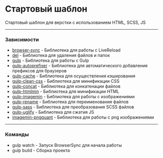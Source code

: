 # Стартовый шаблон
Стартовый шаблон для верстки с использованием HTML, SCSS, JS

---

### Зависимости
* [browser-sync](https://www.browsersync.io/docs/gulp) - Библиотека для работы с LiveReload
* [del](https://www.npmjs.com/package/del) - Библиотека для удаления файлов и папок
* [gulp](https://www.npmjs.com/package/gulp) - Библиотека для работы с Gulp
* [gulp-autoprefixer](https://www.npmjs.com/package/gulp-autoprefixer) - Библиотека для автоматического добавления префиксов для браузеров
* [gulp-cache](https://www.npmjs.com/package/gulp-cache) - Библиотека для осуществления кэширования
* [gulp-clean-css](https://www.npmjs.com/package/gulp-clean-css) - Библиотека для минификации CSS
* [gulp-concat](https://www.npmjs.com/package/gulp-concat) - Библиотека для конкатенации файлов
* [gulp-htmlmin](https://www.npmjs.com/package/gulp-htmlmin) - Библиотека для минификации HTML
* [gulp-imagemin](https://www.npmjs.com/package/gulp-imagemin) - Библиотека для работы с изображениями
* [gulp-rename](https://www.npmjs.com/package/gulp-rename) - Библиотека для переименования файлов
* [gulp-sass](https://www.npmjs.com/package/gulp-sass) - Библиотека для преобразования SCSS файлов
* [gulp-uglify](https://www.npmjs.com/package/gulp-uglify) - Библиотека для сжатия JS
* [imagemin-pngquant](https://www.npmjs.com/package/imagemin-pngquant) - Библиотека для работы с png изображениями

---

### Команды
- gulp watch - Запуск BrowserSync для начала работы
- gulp build - Сборка проекта
